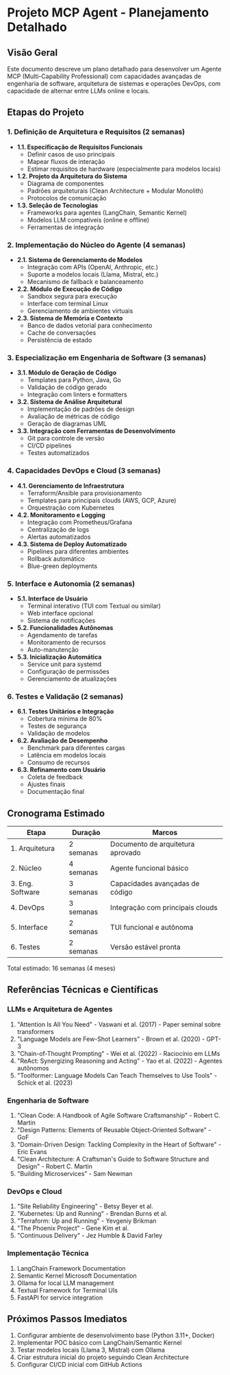# Projeto MCP Agent - Planejamento Detalhado

## Visão Geral

Este documento descreve um plano detalhado para desenvolver um Agente MCP (Multi-Capability Professional) com capacidades avançadas de engenharia de software, arquitetura de sistemas e operações DevOps, com capacidade de alternar entre LLMs online e locais.

## Etapas do Projeto

### 1. Definição de Arquitetura e Requisitos (2 semanas)

- **1.1. Especificação de Requisitos Funcionais**
  - Definir casos de uso principais
  - Mapear fluxos de interação
  - Estimar requisitos de hardware (especialmente para modelos locais)
- **1.2. Projeto da Arquitetura do Sistema**
  - Diagrama de componentes
  - Padrões arquiteturais (Clean Architecture + Modular Monolith)
  - Protocolos de comunicação
- **1.3. Seleção de Tecnologias**
  - Frameworks para agentes (LangChain, Semantic Kernel)
  - Modelos LLM compatíveis (online e offline)
  - Ferramentas de integração

### 2. Implementação do Núcleo do Agente (4 semanas)

- **2.1. Sistema de Gerenciamento de Modelos**
  - Integração com APIs (OpenAI, Anthropic, etc.)
  - Suporte a modelos locais (Llama, Mistral, etc.)
  - Mecanismo de fallback e balanceamento
- **2.2. Módulo de Execução de Código**
  - Sandbox segura para execução
  - Interface com terminal Linux
  - Gerenciamento de ambientes virtuais
- **2.3. Sistema de Memória e Contexto**
  - Banco de dados vetorial para conhecimento
  - Cache de conversações
  - Persistência de estado

### 3. Especialização em Engenharia de Software (3 semanas)

- **3.1. Módulo de Geração de Código**
  - Templates para Python, Java, Go
  - Validação de código gerado
  - Integração com linters e formatters
- **3.2. Sistema de Análise Arquitetural**
  - Implementação de padrões de design
  - Avaliação de métricas de código
  - Geração de diagramas UML
- **3.3. Integração com Ferramentas de Desenvolvimento**
  - Git para controle de versão
  - CI/CD pipelines
  - Testes automatizados

### 4. Capacidades DevOps e Cloud (3 semanas)

- **4.1. Gerenciamento de Infraestrutura**
  - Terraform/Ansible para provisionamento
  - Templates para principais clouds (AWS, GCP, Azure)
  - Orquestração com Kubernetes
- **4.2. Monitoramento e Logging**
  - Integração com Prometheus/Grafana
  - Centralização de logs
  - Alertas automatizados
- **4.3. Sistema de Deploy Automatizado**
  - Pipelines para diferentes ambientes
  - Rollback automático
  - Blue-green deployments

### 5. Interface e Autonomia (2 semanas)

- **5.1. Interface de Usuário**
  - Terminal interativo (TUI com Textual ou similar)
  - Web interface opcional
  - Sistema de notificações
- **5.2. Funcionalidades Autônomas**
  - Agendamento de tarefas
  - Monitoramento de recursos
  - Auto-manutenção
- **5.3. Inicialização Automática**
  - Service unit para systemd
  - Configuração de permissões
  - Gerenciamento de atualizações

### 6. Testes e Validação (2 semanas)

- **6.1. Testes Unitários e Integração**
  - Cobertura mínima de 80%
  - Testes de segurança
  - Validação de modelos
- **6.2. Avaliação de Desempenho**
  - Benchmark para diferentes cargas
  - Latência em modelos locais
  - Consumo de recursos
- **6.3. Refinamento com Usuário**
  - Coleta de feedback
  - Ajustes finais
  - Documentação final

## Cronograma Estimado

| Etapa | Duração | Marcos |
|-------|---------|--------|
| 1. Arquitetura | 2 semanas | Documento de arquitetura aprovado |
| 2. Núcleo | 4 semanas | Agente funcional básico |
| 3. Eng. Software | 3 semanas | Capacidades avançadas de código |
| 4. DevOps | 3 semanas | Integração com principais clouds |
| 5. Interface | 2 semanas | TUI funcional e autônoma |
| 6. Testes | 2 semanas | Versão estável pronta |

Total estimado: 16 semanas (4 meses)

## Referências Técnicas e Científicas

### LLMs e Arquitetura de Agentes

1. "Attention Is All You Need" - Vaswani et al. (2017) - Paper seminal sobre transformers
2. "Language Models are Few-Shot Learners" - Brown et al. (2020) - GPT-3
3. "Chain-of-Thought Prompting" - Wei et al. (2022) - Raciocínio em LLMs
4. "ReAct: Synergizing Reasoning and Acting" - Yao et al. (2022) - Agentes autônomos
5. "Toolformer: Language Models Can Teach Themselves to Use Tools" - Schick et al. (2023)

### Engenharia de Software

1. "Clean Code: A Handbook of Agile Software Craftsmanship" - Robert C. Martin
2. "Design Patterns: Elements of Reusable Object-Oriented Software" - GoF
3. "Domain-Driven Design: Tackling Complexity in the Heart of Software" - Eric Evans
4. "Clean Architecture: A Craftsman's Guide to Software Structure and Design" - Robert C. Martin
5. "Building Microservices" - Sam Newman

### DevOps e Cloud

1. "Site Reliability Engineering" - Betsy Beyer et al.
2. "Kubernetes: Up and Running" - Brendan Burns et al.
3. "Terraform: Up and Running" - Yevgeniy Brikman
4. "The Phoenix Project" - Gene Kim et al.
5. "Continuous Delivery" - Jez Humble & David Farley

### Implementação Técnica

1. LangChain Framework Documentation
2. Semantic Kernel Microsoft Documentation
3. Ollama for local LLM management
4. Textual Framework for Terminal UIs
5. FastAPI for service integration

## Próximos Passos Imediatos

1. Configurar ambiente de desenvolvimento base (Python 3.11+, Docker)
2. Implementar POC básico com LangChain/Semantic Kernel
3. Testar modelos locais (Llama 3, Mistral) com Ollama
4. Criar estrutura inicial do projeto seguindo Clean Architecture
5. Configurar CI/CD inicial com GitHub Actions
